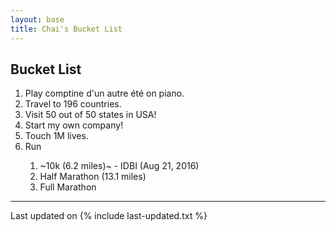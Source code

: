 ```yaml
---
layout: base
title: Chai's Bucket List
---
```



## <i class="fa fa-chevron-right"></i> Bucket List

<ol>
  <li>Play comptine d'un autre été on piano.</li>
  <li>Travel to 196 countries.</li>
  <li>Visit 50 out of 50 states in USA!</li>
  <li>Start my own company!</li>
  <li>Touch 1M lives.</li>
  <li>Run</li>
  <ol>
    <li>~10k (6.2 miles)~ - IDBI (Aug 21, 2016)</li>
    <li>Half Marathon (13.1 miles)</li>
    <li>Full Marathon</li>
  </ol>
  
</ol>


---

Last updated on {% include last-updated.txt %}
